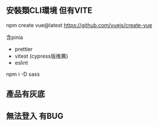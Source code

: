 ## 安裝類CLI環境 但有VITE
npm create vue@latest
https://github.com/vuejs/create-vue

含pinia 
+ prettier 
+ vitest (cypress版推薦)
+ eslint 

npm i -D sass

## 產品有灰底

## 無法登入 有BUG